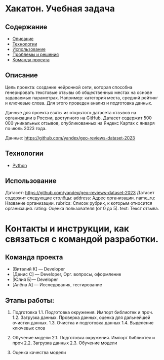 # Хакатон. Учебная задача
## Содержание
- [Описание](#описание)
- [Технологии](#технологии)
- [Использование](#использование)
- [Проблемы и решения](#возможные-проблемы-и-их-решения)
- [Команда проекта](#команда-проекта)

## Описание
Цель проекта: создание нейронной сети, которая способна генерировать текстовые отзывы об общественных местах на основе задаваемых параметрах. Например: категория места, средний рейтинг и ключевые слова. 
Для этого проведен анализ и подготовка данных.

Данные для проекта взяты из открытого датасета отзывов на организации в России, доступного на GitHub. Датасет содержит 500 000 уникальных отзывов, опубликованных на Яндекс Картах с января по июль 2023 года.

Данные: https://github.com/yandex/geo-reviews-dataset-2023

## Технологии
- [Python](https://www.python.org/)

## Использование
Датасет: https://github.com/yandex/geo-reviews-dataset-2023
Датасет содержит следующие столбцы:
address: Адрес организации.
name_ru: Название организации.
rubrics: Список рубрик, к которым относится организация.
rating: Оценка пользователя (от 0 до 5).
text: Текст отзыва.

# Контакты и инструкции, как связаться с командой разработки.


## Команда проекта
- [Виталий К] — Developer
- [Денис С] — Developer, Орг. вопросы, оформление
- [Юлия Б]— Developer
- [Алёна А] — Исследования, тестирование

## Этапы работы:

1. Подготовка
1.1. Подготовка окружения. Импорт библиотек и проч.
1.2. Загрузка данных. Проверка данных, оценка для дальнейшей очистки данных.
1.3. Очистка и подготовка данных
1.4. Выделение ключевых слов

2. Обучение модели
2.1. Подготовка окружения. Импорт библиотек и проч
2.2. Загрузка данных
2.3. Обучение модели

3. Оценка качества модели
